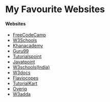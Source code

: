 # My Favourite Websites

#### Websites
<ul>
        <li><a href="https://www.freecodecamp.org">FreeCodeCamp</a></li>
        <li><a href="https://www.w3schools.com/">W3Schools</a></li>
        <li><a href="https://www.khanacademy.org/">Khanacademy</a></li>
        <li><a href="https://www.guru99.com/">Guru99</a></li>
        <li><a href="https://www.tutorialspoint.com/index.htm">Tutorialspoint</a></li>
        <li><a href="https://www.javatpoint.com/">Javatpoint</a></li>
        <li><a href="https://www.w3schools.in/">W3schools(India)</a></li>
        <li><a href="https://www.w3docs.com/">W3docs</a></li>
        <li><a href="https://flaviocopes.com/">Flaviocopes</a></li>
        <li><a href="https://www.tutorialkart.com/">TutorialKart</a></li>
        <li><a href="https://overiq.com/">Overiq</a></li>
        <li><a href="https://www.w3adda.com/">W3adda</a></li>
</ul>

